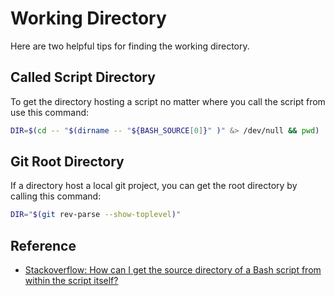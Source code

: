 # Working Directory

Here are two helpful tips for finding the working directory.

## Called Script Directory

To get the directory hosting a script no matter where you call the script from use this command:

```bash
DIR=$(cd -- "$(dirname -- "${BASH_SOURCE[0]}" )" &> /dev/null && pwd)
```

## Git Root Directory

If a directory host a local git project, you can get the root directory by calling this command:

```bash
DIR="$(git rev-parse --show-toplevel)"
```

## Reference

* [Stackoverflow: How can I get the source directory of a Bash script from within the script itself?](https://stackoverflow.com/questions/59895/how-can-i-get-the-source-directory-of-a-bash-script-from-within-the-script-itsel)
